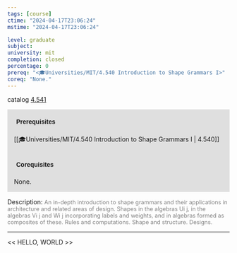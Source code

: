 ```yaml
---
tags: [course]
ctime: "2024-04-17T23:06:24"
mstime: "2024-04-17T23:06:24"

level: graduate
subject: 
university: mit
completion: closed
percentage: 0
prereq: "<🎓Universities/MIT/4.540 Introduction to Shape Grammars I>"
coreq: "None."
---
```


catalog [4.541](http://student.mit.edu/catalog/m4e.html#4.541)

<span style="display: block; padding: 15px; background-color: rgb(100, 100, 100, 0.2);"><font id="m_prereq3150_0" style="display: block; font-family: Arial, sans-serif; font-weight: bold; padding: 5px">Prerequisites</font><br><span id="prereq3150_0">[[🎓Universities/MIT/4.540 Introduction to Shape Grammars I | 4.540]]</span></span>
<span style="display: block; padding: 15px; background-color: rgb(100, 100, 100, 0.2);"><font id="m_coreq3150_0" style="display: block; font-family: Arial, sans-serif; font-weight: bold; padding: 5px">Corequisites</font><br><span id="coreq3150_0">None.</span></span>

<font style="">Description:</font>
<font style="color: grey; font-size: 0.8rem;">An in-depth introduction to shape grammars and their applications in architecture and related areas of design. Shapes in the algebras Ui j, in the algebras Vi j and Wi j incorporating labels and weights, and in algebras formed as composites of these. Rules and computations. Shape and structure. Designs.</font>



---

<< HELLO, WORLD >>
